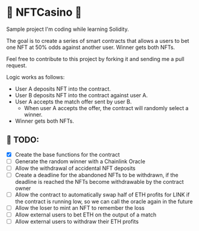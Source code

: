 # :slot_machine: NFTCasino :slot_machine:
Sample project I'm coding while learning Solidity.

The goal is to create a series of smart contracts that allows a users to bet one NFT at 50% odds against another user.
Winner gets both NFTs.

Feel free to contribute to this project by forking it and sending me a pull request.

Logic works as follows:
- User A deposits NFT into the contract.
- User B deposits NFT into the contract against user A.
- User A accepts the match offer sent by user B.
    - When user A accepts the offer, the contract will randomly select a winner.
- Winner gets both NFTs.

## :scroll: TODO:
- [x] Create the base functions for the contract
- [ ] Generate the random winner with a Chainlink Oracle
- [ ] Allow the withdrawal of accidental NFT deposits
- [ ] Create a deadline for the abandoned NFTs to be withdrawn, if the deadline is reached the NFTs become withdrawable by the contract owner
- [ ] Allow the contract to automatically swap half of ETH profits for LINK if the contract is running low, so we can call the oracle again in the future
- [ ] Allow the loser to mint an NFT to remember the loss
- [ ] Allow external users to bet ETH on the output of a match
- [ ] Allow external users to withdraw their ETH profits